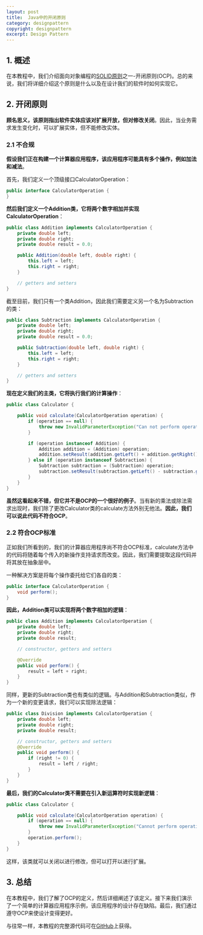 ```yaml
---
layout: post
title:  Java中的开闭原则
category: designpattern
copyright: designpattern
excerpt: Design Pattern
---
```


## 1. 概述

在本教程中，我们介绍面向对象编程的[SOLID原则](SOLID原则的可靠指南.md)之一-开闭原则(OCP)。总的来说，我们将详细介绍这个原则是什么以及在设计我们的软件时如何实现它。

## 2. 开闭原则

**顾名思义，该原则指出软件实体应该对扩展开放，但对修改关闭**。因此，当业务需求发生变化时，可以扩展实体，但不能修改实体。

### 2.1 不合规

**假设我们正在构建一个计算器应用程序，该应用程序可能具有多个操作，例如加法和减法**。

首先，我们定义一个顶级接口CalculatorOperation：

```java
public interface CalculatorOperation {
}
```

**然后我们定义一个Addition类，它将两个数字相加并实现CalculatorOperation**：

```java
public class Addition implements CalculatorOperation {
    private double left;
    private double right;
    private double result = 0.0;

    public Addition(double left, double right) {
        this.left = left;
        this.right = right;
    }

    // getters and setters
}
```

截至目前，我们只有一个类Addition，因此我们需要定义另一个名为Subtraction的类：

```java
public class Subtraction implements CalculatorOperation {
    private double left;
    private double right;
    private double result = 0.0;

    public Subtraction(double left, double right) {
        this.left = left;
        this.right = right;
    }

    // getters and setters
}
```

**现在定义我们的主类，它将执行我们的计算操作**： 

```java
public class Calculator {

    public void calculate(CalculatorOperation operation) {
        if (operation == null) {
            throw new InvalidParameterException("Can not perform operation");
        }

        if (operation instanceof Addition) {
            Addition addition = (Addition) operation;
            addition.setResult(addition.getLeft() + addition.getRight());
        } else if (operation instanceof Subtraction) {
            Subtraction subtraction = (Subtraction) operation;
            subtraction.setResult(subtraction.getLeft() - subtraction.getRight());
        }
    }
}
```

**虽然这看起来不错，但它并不是OCP的一个很好的例子**。当有新的乘法或除法需求出现时，我们除了更改Calculator类的calculate方法外别无他法。**因此，我们可以说此代码不符合OCP**。

### 2.2 符合OCP标准

正如我们所看到的，我们的计算器应用程序尚不符合OCP标准，calculate方法中的代码将随着每个传入的新操作支持请求而改变。因此，我们需要提取这段代码并将其放在抽象层中。

一种解决方案是将每个操作委托给它们各自的类：

```java
public interface CalculatorOperation {
    void perform();
}
```

**因此，Addition类可以实现将两个数字相加的逻辑**：

```java
public class Addition implements CalculatorOperation {
    private double left;
    private double right;
    private double result;

    // constructor, getters and setters

    @Override
    public void perform() {
        result = left + right;
    }
}
```

同样，更新的Subtraction类也有类似的逻辑。与Addition和Subtraction类似，作为一个新的变更请求，我们可以实现除法逻辑：

```java
public class Division implements CalculatorOperation {
    private double left;
    private double right;
    private double result;

    // constructor, getters and setters
    @Override
    public void perform() {
        if (right != 0) {
            result = left / right;
        }
    }
}
```

**最后，我们的Calculator类不需要在引入新运算符时实现新逻辑**：

```java
public class Calculator {

    public void calculate(CalculatorOperation operation) {
        if (operation == null) {
            throw new InvalidParameterException("Cannot perform operation");
        }
        operation.perform();
    }
}
```

这样，该类就可以关闭以进行修改，但可以打开以进行扩展。

## 3. 总结

在本教程中，我们了解了OCP的定义，然后详细阐述了该定义。接下来我们演示了一个简单的计算器应用程序示例，该应用程序的设计存在缺陷。最后，我们通过遵守OCP来使设计变得更好。

与往常一样，本教程的完整源代码可在[GitHub](https://github.com/tuyucheng7/taketoday-tutorial4j/tree/master/design-patterns-modules)上获得。